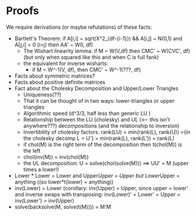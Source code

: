 Proofs
=======

We require derivations (or maybe refutations) of these facts:

* Bartlett's Theorem: if A[i,i] ~ sqrt(X^2_{df-{i-1}}) && A[i,j] ~ N(0,1) and A[j,i] = 0 (i>j) then AA' ~ W(I, df)
  * The Wishart linearity lemma: if M ~ W(V,df) then CMC' ~ W(CVC', df) (but only when squared like this and when C is full fank)
  * the equivalent for inverse wisharts:
    * if M ~ W^-1(V, df), then CMC' ~ W^-1(???, df)
* Facts about symmetric matrices?
* Facts about positive definite matrices
* Fact about the Cholesky Decomposition and Upper/Lower Triangles
  * Uniqueness(??)
  * That it can be thought of in two ways: lower-triangles or upper triangles
  * Algorithmic speed (d^3/3, half less than generic LU )
  * Relationship between the LU (cholesky) and UL (<-- this isn't anywhere???) decompositions (and the relationship to inversion)
  * Invertibility of cholesky factors: rank(LU) = min(rank(L), rank(U)) ={in the cholesky decomp L = U'} = min(rank(L), rank(L')) = rank(L)
  * if chol(M) is the right term of the decomposition then t(chol(M)) is the left
  * chol(inv(M)) = inv(chol(M))
  * the UL decomposition: U = solve(chol(solve(M))) ==> UU' = M (upper times a lower!)
* Lower * Lower = Lower and Upper*Upper = Upper but Lower*Upper = anything ((so lower*t(lower) = anything))
* inv(Lower) = Lower (corollary: inv(Upper) = Upper, since upper = lower' and inverse swaps with transposing: inv(Lower)' = Lower' = Upper = inv(Lower') = inv(Upper)       
* solve(backsolve(M, solve(t(M)))) = M'M
